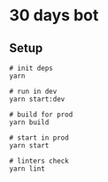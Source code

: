 # 30 days bot

## Setup

```shell
# init deps
yarn

# run in dev
yarn start:dev

# build for prod
yarn build

# start in prod
yarn start

# linters check
yarn lint
```
